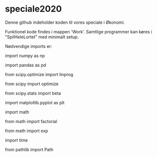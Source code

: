 # speciale2020

Denne github indeholder koden til vores speciale i Økonomi.

Funktionel kode findes i mappen 'Work'. Samtlige programmer kan køres i "SpilHeleLortet" med minimalt setup.

Nødvendige imports er:

import numpy as np

import pandas as pd

from scipy.optimize import linprog

from scipy import optimize

from scipy.stats import beta

import matplotlib.pyplot as plt

import math

from math import factorial

from math import exp

import time

from pathlib import Path



